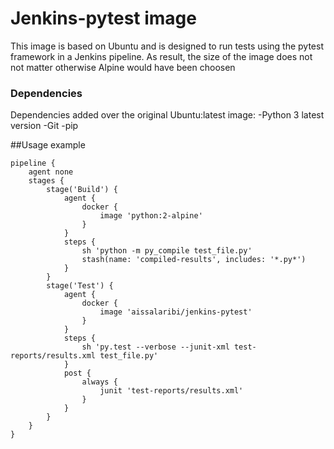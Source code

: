 # Jenkins-pytest image

This image is based on Ubuntu and is designed to run tests using the pytest framework in a Jenkins pipeline. As result, the size of the image does not not matter otherwise Alpine would have been choosen

### Dependencies

Dependencies added over the original Ubuntu:latest image:
-Python 3 latest version
-Git
-pip

##Usage example

```
pipeline {
    agent none
    stages {
        stage('Build') {
            agent {
                docker {
                    image 'python:2-alpine'
                }
            }
            steps {
                sh 'python -m py_compile test_file.py'
                stash(name: 'compiled-results', includes: '*.py*')
            }
        }
        stage('Test') { 
            agent {
                docker {
                    image 'aissalaribi/jenkins-pytest' 
                }
            }
            steps {
                sh 'py.test --verbose --junit-xml test-reports/results.xml test_file.py' 
            }
            post {
                always {
                    junit 'test-reports/results.xml'
                }
            }
        }
    }
}
```
